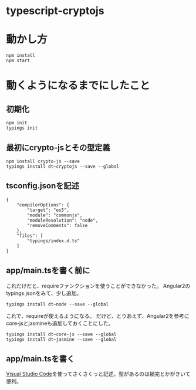 typescript-cryptojs
===

# 動かし方

```
npm install
npm start
```

# 動くようになるまでにしたこと

## 初期化

```
npm init
typings init
```

## 最初にcrypto-jsとその型定義

```
npm install crypto-js --save
typings install dt~cryptojs --save --global
```

## tsconfig.jsonを記述

```
{
    "compilerOptions": {
        "target": "es5",
        "module": "commonjs",
        "moduleResolution": "node",
        "removeComments": false
    },
    "files": [
        "typings/index.d.ts"
    ]
}
```

## app/main.tsを書く前に

これだけだと、requireファンクションを使うことができなかった。
Angular2のtypings.jsonをみて、少し追加。

```
typings install dt~node --save --global
```

これで、requireが使えるようになる。
だけど、とりあえず、Angular2を参考にcore-jsとjasmineも追加しておくことにした。

```
typings install dt~core-js --save --global
typings install dt~jasmine --save --global
```

## app/main.tsを書く

[Visual Studio Code](https://www.visualstudio.com/)を使ってさくさくっと記述。型があるのは補完とかがきいて便利。
